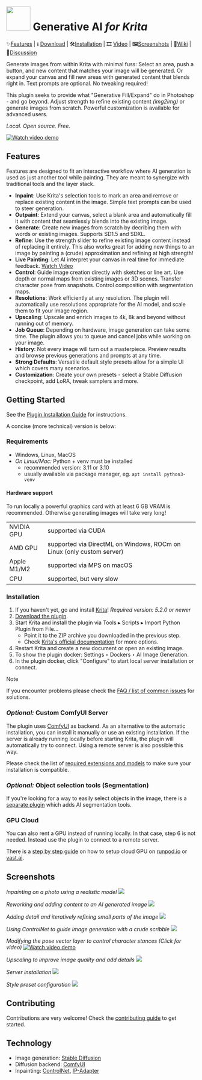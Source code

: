 <h1><img width="64px" src="ai_diffusion/icons/logo-128.png"> Generative AI <i>for Krita</i></h1>

✨[Features](#features) | ⭳ [Download](https://github.com/Acly/krita-ai-diffusion/releases/latest) | 🛠️[Installation](https://www.interstice.cloud/plugin) | 🎞️ [Video](https://youtu.be/Ly6USRwTHe0) | 🖼️[Screenshots](#screenshots) | 📖[Wiki](https://github.com/Acly/krita-ai-diffusion/wiki) | 💬[Discussion](https://github.com/Acly/krita-ai-diffusion/discussions)

Generate images from within Krita with minimal fuss: Select an area, push a button,
and new content that matches your image will be generated. Or expand your canvas and
fill new areas with generated content that blends right in. Text prompts are optional.
No tweaking required!

This plugin seeks to provide what "Generative Fill/Expand" do in Photoshop - and go beyond.
Adjust strength to refine existing content _(img2img)_ or generate images from scratch.
Powerful customization is available for advanced users.

_Local. Open source. Free._

[![Watch video demo](media/screenshot-video-preview.webp)](https://youtu.be/Ly6USRwTHe0 "Watch video demo")

## <a name="features"></a> Features

Features are designed to fit an interactive workflow where AI generation is used as just another
tool while painting. They are meant to synergize with traditional tools and the layer stack.

* **Inpaint**: Use Krita's selection tools to mark an area and remove or replace existing content in the image. Simple text prompts can be used to steer generation.
* **Outpaint**: Extend your canvas, select a blank area and automatically fill it with content that seamlessly blends into the existing image.
* **Generate**: Create new images from scratch by decribing them with words or existing images. Supports SD1.5 and SDXL.
* **Refine**: Use the strength slider to refine existing image content instead of replacing it entirely. This also works great for adding new things to an image by painting a (crude) approximation and refining at high strength!
* **Live Painting**: Let AI interpret your canvas in real time for immediate feedback. [Watch Video](https://youtu.be/AF2VyqSApjA?si=Ve5uQJWcNOATtABU)
* **Control**: Guide image creation directly with sketches or line art. Use depth or normal maps from existing images or 3D scenes. Transfer character pose from snapshots. Control composition with segmentation maps.
* **Resolutions**: Work efficiently at any resolution. The plugin will automatically use resolutions appropriate for the AI model, and scale them to fit your image region.
* **Upscaling**: Upscale and enrich images to 4k, 8k and beyond without running out of memory.
* **Job Queue**: Depending on hardware, image generation can take some time. The plugin allows you to queue and cancel jobs while working on your image.
* **History**: Not every image will turn out a masterpiece. Preview results and browse previous generations and prompts at any time.
* **Strong Defaults**: Versatile default style presets allow for a simple UI which covers many scenarios.
* **Customization**: Create your own presets - select a Stable Diffusion checkpoint, add LoRA, tweak samplers and more.

## <a name="installation"></a> Getting Started

See the [Plugin Installation Guide](https://www.interstice.cloud/plugin) for instructions.

A concise (more technical) version is below:

### Requirements

* Windows, Linux, MacOS
* _On Linux/Mac:_ Python + venv must be installed
    * recommended version: 3.11 or 3.10
    * usually available via package manager, eg. `apt install python3-venv`

#### Hardware support

To run locally a powerful graphics card with at least 6 GB VRAM is recommended. Otherwise generating images will take very long!

<table>
<tr><td>NVIDIA GPU</td><td>supported via CUDA</td></tr>
<tr><td>AMD GPU</td><td>supported via DirectML on Windows, ROCm on Linux (only custom server)</td></tr>
<tr><td>Apple M1/M2</td><td>supported via MPS on macOS</td></tr>
<tr><td>CPU</td><td>supported, but very slow</td></tr>
</table>

### Installation

1. If you haven't yet, go and install [Krita](https://krita.org/)! _Required version: 5.2.0 or newer_
1. [Download the plugin](https://github.com/Acly/krita-ai-diffusion/releases/latest).
2. Start Krita and install the plugin via Tools ▸ Scripts ▸ Import Python Plugin from File...
    * Point it to the ZIP archive you downloaded in the previous step.
    * Check [Krita's official documentation](https://docs.krita.org/en/user_manual/python_scripting/install_custom_python_plugin.html) for more options.
4. Restart Krita and create a new document or open an existing image.
5. To show the plugin docker: Settings ‣ Dockers ‣ AI Image Generation.
6. In the plugin docker, click "Configure" to start local server installation or connect.

> [!NOTE]
> If you encounter problems please check the [FAQ / list of common issues](https://github.com/Acly/krita-ai-diffusion/wiki/Common-Issues) for solutions.

### _Optional:_ Custom ComfyUI Server

The plugin uses [ComfyUI](https://github.com/comfyanonymous/ComfyUI) as backend. As an alternative to the automatic installation,
you can install it manually or use an existing installation. If the server is already running locally before starting Krita, the plugin will
automatically try to connect. Using a remote server is also possible this way.

Please check the list of [required extensions and models](https://github.com/Acly/krita-ai-diffusion/wiki/ComfyUI-Setup) to make sure your installation is compatible.

### _Optional:_ Object selection tools (Segmentation)

If you're looking for a way to easily select objects in the image, there is a [separate plugin](https://github.com/Acly/krita-ai-tools) which adds AI segmentation tools.

### GPU Cloud

You can also rent a GPU instead of running locally. In that case, step 6 is not needed. Instead use the plugin to connect to a remote server.

There is a [step by step guide](https://github.com/Acly/krita-ai-diffusion/wiki/Cloud-GPU) on how to setup cloud GPU on [runpod.io](https://www.runpod.io) or [vast.ai](https://vast.ai).


## <a name="screenshots"></a> Screenshots

_Inpainting on a photo using a realistic model_
<img src="media/screenshot-2.png">

_Reworking and adding content to an AI generated image_
<img src="media/screenshot-1.png">

_Adding detail and iteratively refining small parts of the image_
<img src="media/screenshot-3.png">

_Using ControlNet to guide image generation with a crude scribble_
<img src="media/screenshot-4.png">

_Modifying the pose vector layer to control character stances (Click for video)_
[![Watch video demo](media/screenshot-5.png)](https://youtu.be/-QDPEcVmdLI "Watch video demo")

_Upscaling to improve image quality and add details_
<img src="media/screenshot-6.png">

_Server installation_
<img src="media/screenshot-installation.png">

_Style preset configuration_
<img src="media/screenshot-style.png">

## Contributing

Contributions are very welcome! Check the [contributing guide](CONTRIBUTING.md) to get started.

## Technology

* Image generation: [Stable Diffusion](https://github.com/Stability-AI/generative-models)
* Diffusion backend: [ComfyUI](https://github.com/comfyanonymous/ComfyUI)
* Inpainting: [ControlNet](https://github.com/lllyasviel/ControlNet), [IP-Adapter](https://github.com/tencent-ailab/IP-Adapter)